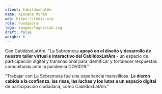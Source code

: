 ```yaml
---
client: CabildoxLatAm
name: Azucena Morán
web: https://tedic.org
role: Fundadora
logo: images/logos/cab.svg
draft: false
weight: 6
---
```


Con CabildoxLatAm, "La Sobremesa **apoyó en el diseño y desarrollo de nuestro taller virtual e interactivo del CabildoxLatAm** - un espacio de participación digital y transnacional para identificar y fortalecer respuestas comunitarias ante la pandemia COVID19."

"Trabajar con La Sobremesa fue una experiencia maravillosa. **Le dieron cabida a la confianza, las risas, las luchas y los lutos a un espacio digital** de participación ciudadana, como CabildoxLatAm."